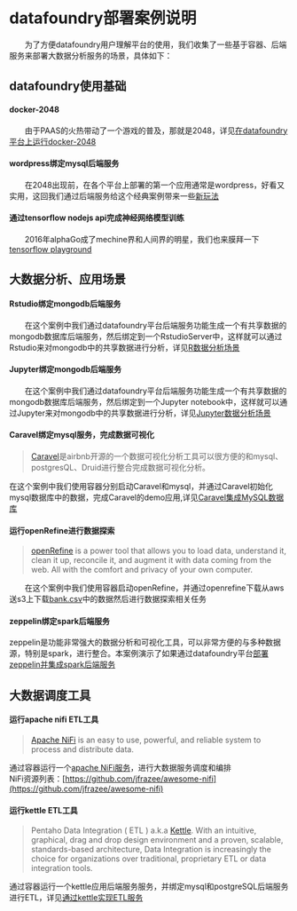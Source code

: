 # datafoundry部署案例说明 
　　为了方便datafoundry用户理解平台的使用，我们收集了一些基于容器、后端服务来部署大数据分析服务的场景，具体如下：  
##  datafoundry使用基础
####  docker-2048  
　　由于PAAS的火热带动了一个游戏的普及，那就是2048，详见[在datafoundry平台上运行docker-2048](https://github.com/DataFoundry/docker-2048)
####  wordpress绑定mysql后端服务   
　　在2048出现前，在各个平台上部署的第一个应用通常是wordpress，好看又实用，这回我们通过后端服务给这个经典案例带来一些[新玩法](https://github.com/DataFoundry/wordpress)
####  通过tensorflow nodejs api完成神经网络模型训练   
　　2016年alphaGo成了mechine界和人间界的明星，我们也来膜拜一下[tensorflow playground](https://github.com/DataFoundry/tensorflow-playground)
  
##  大数据分析、应用场景  
####   Rstudio绑定mongodb后端服务  
　　在这个案例中我们通过datafoundry平台后端服务功能生成一个有共享数据的mongodb数据库后端服务，然后绑定到一个RstudioServer中，这样就可以通过Rstudio来对mongodb中的共享数据进行分析，详见[R数据分析场景](https://github.com/DataFoundry/R) 
####   Jupyter绑定mongodb后端服务  
　　在这个案例中我们通过datafoundry平台后端服务功能生成一个有共享数据的mongodb数据库后端服务，然后绑定到一个Jupyter notebook中，这样就可以通过Jupyter来对mongodb中的共享数据进行分析，详见[Jupyter数据分析场景](https://github.com/DataFoundry/jupyter)
####   Caravel绑定mysql服务，完成数据可视化  
> [Caravel](https://github.com/airbnb/caravel)是airbnb开源的一个数据可视化分析工具可以很方便的和mysql、postgresQL、Druid进行整合完成数据可视化分析。

  在这个案例中我们使用容器分别启动Caravel和mysql，并通过Caravel初始化mysql数据库中的数据，完成Caravel的demo应用,详见[Caravel集成MySQL数据库](https://github.com/DataFoundry/Caravel)  
  
####   运行openRefine进行数据探索  
> [openRefine](https://github.com/OpenRefine/OpenRefine) is a power tool that allows you to load data, understand it, clean it up, reconcile it, and augment it with data coming from the web. All with the comfort and privacy of your own computer.   

  　　在这个案例中我们使用容器启动openRefine，并通过openrefine下载从aws 送s3上下载[bank.csv](https://s3.cn-north-1.amazonaws.com.cn/bank.csv/bank.csv)中的数据然后进行数据探索相关任务   

#### zeppelin绑定spark后端服务   
 zeppelin是功能非常强大的数据分析和可视化工具，可以非常方便的与多种数据源，特别是spark，进行整合。本案例演示了如果通过datafoundry平台[部署zeppelin并集成spark后端服务](https://github.com/DataFoundry/zeppeline)  

##  大数据调度工具  
####   运行apache nifi ETL工具
>  [Apache NiFi](https://github.com/apache/nifi) is an easy to use, powerful, and reliable system to process and distribute data.

  通过容器运行一个[apache NiFi服务](https://github.com/DataFoundry/apache-nifi)，进行大数据服务调度和编排  
  NiFi资源列表：[https://github.com/jfrazee/awesome-nifi](https://github.com/jfrazee/awesome-nifi)
####   运行kettle ETL工具
>  Pentaho Data Integration ( ETL ) a.k.a [Kettle](https://github.com/pentaho/pentaho-kettle). With an intuitive, graphical, drag and drop design environment and a proven, scalable, standards-based architecture, Data Integration is increasingly the choice for organizations over traditional, proprietary ETL or data integration tools.   

  通过容器运行一个kettle应用后端服务服务，并绑定mysql和postgreSQL后端服务进行ETL，详见[通过kettle实现ETL服务](https://github.com/DataFoundry/kettle-service)  
